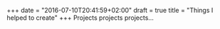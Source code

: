 +++
date = "2016-07-10T20:41:59+02:00"
draft = true
title = "Things I helped to create"
+++
Projects projects projects...